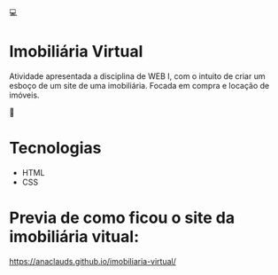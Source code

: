 💻
# Imobiliária Virtual

Atividade apresentada a disciplina de WEB I, com o intuito de criar um esboço de um site de uma imobiliária. Focada em compra e locação de imóveis. 

🚀
# Tecnologias

* HTML
* CSS

# Previa de como ficou o site da imobiliária vitual:

https://anaclauds.github.io/imobiliaria-virtual/
